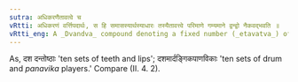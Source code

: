 ```yaml
---
sutra: अधिकरणैतावत्वे च
vRtti: अधिकरणं वर्त्तिपदार्थः, स हि समासस्यार्थस्याधारः तस्यैतावत्त्वे परिमाणे गम्यमाने द्वन्द्वो नैकवद्भवति ॥
vRtti_eng: A _Dvandva_ compound denoting a fixed number (_etavatva_) of concrete things (_adhikarna_) is not singular.
---
```

As, दश दन्तोष्ठाः 'ten sets of teeth and lips'; दशमार्दङ्गिकपाणविकाः 'ten sets of drum and _panavika_ players.' Compare (II. 4. 2).
